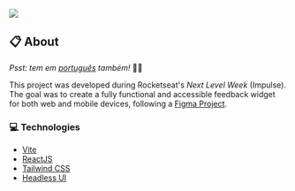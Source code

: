![](https://ik.imagekit.io/698xlahbaqz/banner_R1q_NNbbl.png?ik-sdk-version=javascript-1.4.3&updatedAt=1651710084162)

## :clipboard: About

*Psst: tem em [português](/README-pt.md) também!* :raising_hand_man:

This project was developed during Rocketseat's _Next Level Week_ (Impulse). The goal was to create a fully functional and accessible feedback widget for both web and mobile devices, following a [Figma Project](https://www.figma.com/community/file/1102912516166573468).

### :computer: Technologies

- [Vite](https://vitejs.dev/)
- [ReactJS](https://reactjs.org/)
- [Tailwind CSS](https://tailwindcss.com/)
- [Headless UI](https://headlessui.dev/)